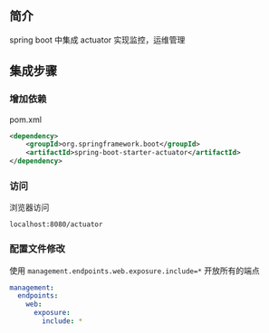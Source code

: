 ## 简介

spring boot 中集成 actuator 实现监控，运维管理

## 集成步骤

### 增加依赖

pom.xml

```xml
<dependency>
    <groupId>org.springframework.boot</groupId>
    <artifactId>spring-boot-starter-actuator</artifactId>
</dependency>
 ```

### 访问

浏览器访问

```http request
localhost:8080/actuator
```

### 配置文件修改

使用 `management.endpoints.web.exposure.include=*` 开放所有的端点
```yml
management:
  endpoints:
    web:
      exposure:
        include: *
```